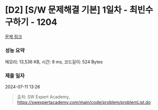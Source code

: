 # [D2] [S/W 문제해결 기본] 1일차 - 최빈수 구하기 - 1204 

[문제 링크](https://swexpertacademy.com/main/code/problem/problemDetail.do?contestProbId=AV13zo1KAAACFAYh) 

### 성능 요약

메모리: 13,536 KB, 시간: 9 ms, 코드길이: 524 Bytes

### 제출 일자

2024-07-11 13:26



> 출처: SW Expert Academy, https://swexpertacademy.com/main/code/problem/problemList.do